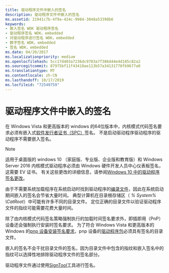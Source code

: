 ```yaml
---
title: 驱动程序文件中嵌入的签名
description: 驱动程序文件中嵌入的签名
ms.assetid: 21941c7b-4f9a-424c-9984-3048a53398b6
keywords:
- 嵌入签名 WDK 驱动程序签名
- 驱动程序签名 WDK，embedded
- 对驱动程序进行签名 WDK，embedded
- 数字签名 WDK，embedded
- 签名 WDK，embedded
ms.date: 04/20/2017
ms.localizationpriority: medium
ms.openlocfilehash: 5cc17d403a7236dc9703a7f386d44e4d185c82a2
ms.sourcegitcommit: 87975bf11f43410ae113b57a34131778fb9677a0
ms.translationtype: MT
ms.contentlocale: zh-CN
ms.lasthandoff: 10/17/2019
ms.locfileid: "72549759"
---
```

# <a name="embedded-signatures-in-a-driver-file"></a>驱动程序文件中嵌入的签名


在 Windows Vista 和更高版本的 windows 的64位版本中，内核模式代码签名要求必须有嵌入式[软件发行者证书（SPC）](software-publisher-certificate.md)签名。 不是启动驱动程序驱动程序的驱动程序不需要嵌入签名。

> [!NOTE]
> 适用于桌面版的 windows 10 （家庭版、专业版、企业版和教育版）和 Windows Server 2016 内核模式驱动程序必须由 Windows 硬件开发人员中心仪表板签名，这需要 EV 证书。 有关这些更改的详细信息，请参阅[Windows 10 中的驱动程序签名更改](https://techcommunity.microsoft.com/t5/Windows-Hardware-Certification/bg-p/WindowsHardwareCertification)。

 

由于不需要系统加载程序在系统启动时找到驱动程序的[编录文件](catalog-files.md)，因此在系统启动期间嵌入的签名会节省大量时间。 典型计算机在目录根存储区（ *% System% \\CatRoot*）中可能有许多不同的目录文件。 定位正确的目录文件以验证驱动程序文件的指纹可能需要花费大量时间。

除了由内核模式代码签名策略强制执行的加载时间签名要求外，即插即用（PnP）设备还会强制执行安装时签名要求。 为了符合 Windows Vista 和更高版本的 Windows 的[pnp 设备安装签名要求](pnp-device-installation-signing-requirements--windows-vista-and-later-.md)，pnp 设备的[驱动程序包](driver-packages.md)必须具有签名的目录文件。

嵌入的签名不会干扰目录文件的签名，因为目录文件中包含的指纹和嵌入签名中的指纹可以选择性地排除驱动程序文件的签名部分。

驱动程序文件通过使用[SignTool](installing-a-catalog-file-by-using-signtool.md)工具进行签名。

 

 





